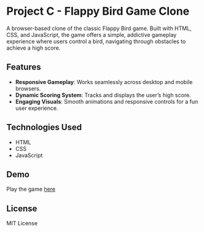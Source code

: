 # Project C - Flappy Bird Game Clone

A browser-based clone of the classic Flappy Bird game. Built with HTML, CSS, and JavaScript, the game offers a simple, addictive gameplay experience where users control a bird, navigating through obstacles to achieve a high score.

## Features

- **Responsive Gameplay**: Works seamlessly across desktop and mobile browsers.
- **Dynamic Scoring System**: Tracks and displays the user’s high score.
- **Engaging Visuals**: Smooth animations and responsive controls for a fun user experience.

## Technologies Used

- HTML
- CSS
- JavaScript

## Demo

Play the game [here](https://projectc2024.ccbp.tech/)

## License

MIT License
